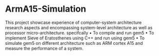 # ArmA15-Simulation

This project showcase experience of computer-system architecture research aspects and encompassing
system-level architecture as well as processor micro-architecture.
specifcally 
• To compile and run gem5
• To implement Sieve of Eratosthenes using C++ and run using gem5
• To simulate gem5 on different architecture such as ARM cortex A15 and measure the performance of a system. 
